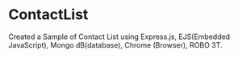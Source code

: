 # ContactList
Created a Sample of Contact List using Express.js, EJS(Embedded JavaScript), Mongo dB(database), Chrome (Browser), ROBO 3T.

